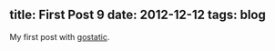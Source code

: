 title: First Post 9
date: 2012-12-12
tags: blog
----
My first post with [gostatic](https://github.com/piranha/gostatic).
